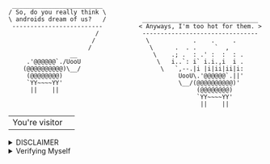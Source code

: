 ```
 _________________________
/ So, do you really think \
\ androids dream of us?   /          ________________________________
 -------------------------          < Anyways, I'm too hot for them. >
                        /            --------------------------------
                       /              \            .    .     .
                      /                \      .  . .     `  ,
                 __                     \    .; .  : .' :  :  : .
     .'@@@@@@`./UooU                     \   i..`: i` i.i.,i  i .
    (@@@@@@@@@@)\__/                      \   `,--.|i |i|ii|ii|i:
     (@@@@@@@@)                                UooU\.'@@@@@@`.||'
     `YY~~~~YY'                                \__/(@@@@@@@@@@)'
      ||    ||                                      (@@@@@@@@)
                                                    `YY~~~~YY'
                                                     ||    ||
```

<table>
  <tr>
    <td>You're visitor</td>
    <td><img src="https://profile-counter.glitch.me/snovvcrash/count.svg" alt="" /></td>
  </tr>
</table>

<details>
  <summary>DISCLAIMER</summary>

  > All the tools associated with this GitHub account are provided for educational and research purposes only. The owner of the account is not responsible for any illegal use of any of the related tooling.
</details>

<details>
  <summary>Verifying Myself</summary>

  <ul>
    <li><a rel="me" href="https://infosec.exchange/@snovvcrash">Mastodon</a></li>
  </ul>
</details>
